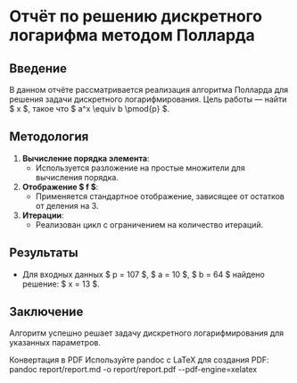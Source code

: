 # Отчёт по решению дискретного логарифма методом Полларда

## Введение
В данном отчёте рассматривается реализация алгоритма Полларда для решения задачи дискретного логарифмирования. Цель работы — найти $ x $, такое что $ a^x \equiv b \pmod{p} $.

## Методология
1. **Вычисление порядка элемента**:
   - Используется разложение на простые множители для вычисления порядка.
2. **Отображение $ f $**:
   - Применяется стандартное отображение, зависящее от остатков от деления на 3.
3. **Итерации**:
   - Реализован цикл с ограничением на количество итераций.

## Результаты
- Для входных данных $ p = 107 $, $ a = 10 $, $ b = 64 $ найдено решение: $ x = 13 $.

## Заключение
Алгоритм успешно решает задачу дискретного логарифмирования для указанных параметров.

Конвертация в PDF
Используйте pandoc с LaTeX для создания PDF:
pandoc report/report.md -o report/report.pdf --pdf-engine=xelatex

